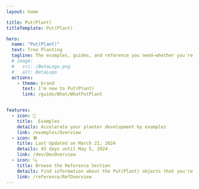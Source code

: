 ```yaml
---
layout: home

title: Put(Plant)
titleTemplate: Put(Plant)

hero: 
  name: "Put(Plant)"
  text: Tree Planting
  tagline: The examples, guides, and reference you need—whether you're planting in the mountains of British Columbia, the wetlands of the Canadian Shield, or anywhere in between. Take advantage of these resources to develop your ability to plant faster and with higher quality.
  # image:
  #   src: /BetaLogo.png
  #   alt: BetaLogo
  actions:
    - theme: brand
      text: I'm new to Put(Plant)
      link: /guide/What/WhatPutPlant


features:
  - icon: 🔷
    title:  Examples
    details: Accelerate your planter development by examples
    link: /examples/Overview
  - icon: 🛠️
    title: Last Updated on March 21, 2024
    details: 45 days until May 5, 2024
    link: /dev/DevOverview
  - icon: 🔍
    title: Browse the Reference Section
    details: Find information about the Put(Plant) objects that you're using
    link: /reference/RefOverview
---
```

